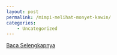 ```yaml
---
layout: post
permalink: /mimpi-melihat-monyet-kawin/
categories:
    - Uncategorized
---
```


[Baca Selengkapnya](/10)